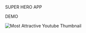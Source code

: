 SUPER HERO APP 

DEMO



![Most Attractive Youtube Thumbnail](https://github.com/samicodess/superhero-app/assets/97249274/ba6cf3c2-e5a7-41d0-aa51-26925eecb78e)
